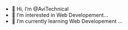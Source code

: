 - 👋 Hi, I’m @AviTechnical
- 👀 I’m interested in Web Developement...
- 🌱 I’m currently learning Web Developement ...



<!---
AviTechnical/AviTechnical is a ✨ special ✨ repository because its `README.md` (this file) appears on your GitHub profile.
You can click the Preview link to take a look at your changes.
--->
